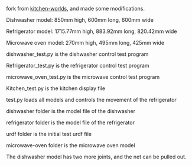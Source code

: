 fork from [kitchen-worlds](https://github.com/Learning-and-Intelligent-Systems/kitchen-worlds), and made some modifications.

Dishwasher model: 850mm high, 600mm long, 600mm wide

Refrigerator model: 1715.77mm high, 883.92mm long, 820.42mm wide

Microwave oven model: 270mm high, 495mm long, 425mm wide

dishwasher_test.py is the dishwasher control test program

Refrigerator_test.py is the refrigerator control test program

microwave_oven_test.py is the microwave control test program

Kitchen_test.py is the kitchen display file

test.py loads all models and controls the movement of the refrigerator

dishwasher folder is the model file of the dishwasher

refrigerator folder is the model file of the refrigerator

urdf folder is the initial test urdf file

microwave-oven folder is the microwave oven model

The dishwasher model has two more joints, and the net can be pulled out.